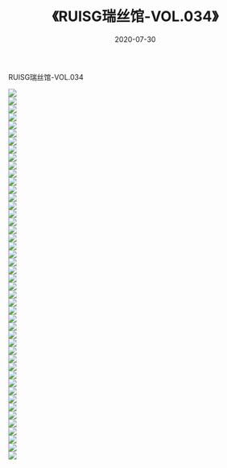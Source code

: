 ﻿---
layout: post
title:  《RUISG瑞丝馆-VOL.034》
date:   2020-07-30
img: http://img.660000.xyz/Sharelink/网络美图/2020/RUISG瑞丝馆-VOL.034/000.jpg
categories: [美女, 清纯, 唯美]
---

RUISG瑞丝馆-VOL.034

  ![](http://img.660000.xyz/Sharelink/网络美图/2020/RUISG瑞丝馆-VOL.034/001.jpg) <br> ![](http://img.660000.xyz/Sharelink/网络美图/2020/RUISG瑞丝馆-VOL.034/002.jpg) <br> ![](http://img.660000.xyz/Sharelink/网络美图/2020/RUISG瑞丝馆-VOL.034/003.jpg) <br> ![](http://img.660000.xyz/Sharelink/网络美图/2020/RUISG瑞丝馆-VOL.034/004.jpg) <br> ![](http://img.660000.xyz/Sharelink/网络美图/2020/RUISG瑞丝馆-VOL.034/005.jpg) <br> ![](http://img.660000.xyz/Sharelink/网络美图/2020/RUISG瑞丝馆-VOL.034/006.jpg) <br> ![](http://img.660000.xyz/Sharelink/网络美图/2020/RUISG瑞丝馆-VOL.034/007.jpg) <br> ![](http://img.660000.xyz/Sharelink/网络美图/2020/RUISG瑞丝馆-VOL.034/008.jpg) <br> ![](http://img.660000.xyz/Sharelink/网络美图/2020/RUISG瑞丝馆-VOL.034/009.jpg) <br> ![](http://img.660000.xyz/Sharelink/网络美图/2020/RUISG瑞丝馆-VOL.034/010.jpg) <br> ![](http://img.660000.xyz/Sharelink/网络美图/2020/RUISG瑞丝馆-VOL.034/011.jpg) <br> ![](http://img.660000.xyz/Sharelink/网络美图/2020/RUISG瑞丝馆-VOL.034/012.jpg) <br> ![](http://img.660000.xyz/Sharelink/网络美图/2020/RUISG瑞丝馆-VOL.034/013.jpg) <br> ![](http://img.660000.xyz/Sharelink/网络美图/2020/RUISG瑞丝馆-VOL.034/014.jpg) <br> ![](http://img.660000.xyz/Sharelink/网络美图/2020/RUISG瑞丝馆-VOL.034/015.jpg) <br> ![](http://img.660000.xyz/Sharelink/网络美图/2020/RUISG瑞丝馆-VOL.034/016.jpg) <br> ![](http://img.660000.xyz/Sharelink/网络美图/2020/RUISG瑞丝馆-VOL.034/017.jpg) <br> ![](http://img.660000.xyz/Sharelink/网络美图/2020/RUISG瑞丝馆-VOL.034/018.jpg) <br> ![](http://img.660000.xyz/Sharelink/网络美图/2020/RUISG瑞丝馆-VOL.034/019.jpg) <br> ![](http://img.660000.xyz/Sharelink/网络美图/2020/RUISG瑞丝馆-VOL.034/020.jpg) <br> ![](http://img.660000.xyz/Sharelink/网络美图/2020/RUISG瑞丝馆-VOL.034/021.jpg) <br> ![](http://img.660000.xyz/Sharelink/网络美图/2020/RUISG瑞丝馆-VOL.034/022.jpg) <br> ![](http://img.660000.xyz/Sharelink/网络美图/2020/RUISG瑞丝馆-VOL.034/023.jpg) <br> ![](http://img.660000.xyz/Sharelink/网络美图/2020/RUISG瑞丝馆-VOL.034/024.jpg) <br> ![](http://img.660000.xyz/Sharelink/网络美图/2020/RUISG瑞丝馆-VOL.034/025.jpg) <br> ![](http://img.660000.xyz/Sharelink/网络美图/2020/RUISG瑞丝馆-VOL.034/026.jpg) <br> ![](http://img.660000.xyz/Sharelink/网络美图/2020/RUISG瑞丝馆-VOL.034/027.jpg) <br> ![](http://img.660000.xyz/Sharelink/网络美图/2020/RUISG瑞丝馆-VOL.034/028.jpg) <br> ![](http://img.660000.xyz/Sharelink/网络美图/2020/RUISG瑞丝馆-VOL.034/029.jpg) <br> ![](http://img.660000.xyz/Sharelink/网络美图/2020/RUISG瑞丝馆-VOL.034/030.jpg) <br> ![](http://img.660000.xyz/Sharelink/网络美图/2020/RUISG瑞丝馆-VOL.034/031.jpg) <br> ![](http://img.660000.xyz/Sharelink/网络美图/2020/RUISG瑞丝馆-VOL.034/032.jpg) <br> ![](http://img.660000.xyz/Sharelink/网络美图/2020/RUISG瑞丝馆-VOL.034/033.jpg) <br> ![](http://img.660000.xyz/Sharelink/网络美图/2020/RUISG瑞丝馆-VOL.034/034.jpg) <br> ![](http://img.660000.xyz/Sharelink/网络美图/2020/RUISG瑞丝馆-VOL.034/035.jpg) <br> ![](http://img.660000.xyz/Sharelink/网络美图/2020/RUISG瑞丝馆-VOL.034/036.jpg) <br> ![](http://img.660000.xyz/Sharelink/网络美图/2020/RUISG瑞丝馆-VOL.034/037.jpg) <br> ![](http://img.660000.xyz/Sharelink/网络美图/2020/RUISG瑞丝馆-VOL.034/038.jpg) <br> ![](http://img.660000.xyz/Sharelink/网络美图/2020/RUISG瑞丝馆-VOL.034/039.jpg) <br> ![](http://img.660000.xyz/Sharelink/网络美图/2020/RUISG瑞丝馆-VOL.034/040.jpg) <br> ![](http://img.660000.xyz/Sharelink/网络美图/2020/RUISG瑞丝馆-VOL.034/041.jpg) <br> ![](http://img.660000.xyz/Sharelink/网络美图/2020/RUISG瑞丝馆-VOL.034/042.jpg) <br> ![](http://img.660000.xyz/Sharelink/网络美图/2020/RUISG瑞丝馆-VOL.034/043.jpg) <br> ![](http://img.660000.xyz/Sharelink/网络美图/2020/RUISG瑞丝馆-VOL.034/044.jpg) <br> ![](http://img.660000.xyz/Sharelink/网络美图/2020/RUISG瑞丝馆-VOL.034/045.jpg) <br> ![](http://img.660000.xyz/Sharelink/网络美图/2020/RUISG瑞丝馆-VOL.034/046.jpg) <br>